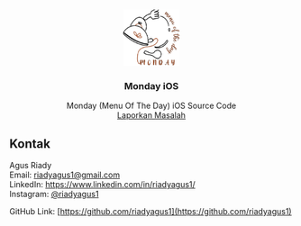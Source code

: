 <br />
<p align="center">
  <a href="https://github.com/riadyagus1/Monday-iOS">
    <img src="/Assets Monday/Logo.png" alt="Logo Monday" width="100" height="100">
  </a>

  <h3 align="center">Monday iOS</h3>

  <p align="center">
    Monday (Menu Of The Day) iOS Source Code
    <br />
    <a href="https://github.com/riadyagus1/Monday-iOS/issues">Laporkan Masalah</a>
  </p>
</p>

<!-- CONTACT -->
## Kontak

Agus Riady <br />
Email: riadyagus1@gmail.com <br />
LinkedIn: https://www.linkedin.com/in/riadyagus1/ <br />
Instagram: [@riadyagus1](https://www.instagram.com/riadyagus1/) <br />

GitHub Link: [https://github.com/riadyagus1](https://github.com/riadyagus1)
